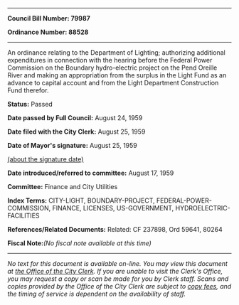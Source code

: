 

********

**Council Bill Number: 79987**
   
**Ordinance Number: 88528**
********

 An ordinance relating to the Department of Lighting; authorizing additional expenditures in connection with the hearing before the Federal Power Commission on the Boundary hydro-electric project on the Pend Oreille River and making an appropriation from the surplus in the Light Fund as an advance to capital account and from the Light Department Construction Fund therefor.

**Status:** Passed
   
**Date passed by Full Council:** August 24, 1959
   
**Date filed with the City Clerk:** August 25, 1959
   
**Date of Mayor's signature:** August 25, 1959
   
[(about the signature date)](/~public/approvaldate.htm)
   
   
   
**Date introduced/referred to committee:** August 17, 1959
   
**Committee:** Finance and City Utilities
   
   
**Index Terms:** CITY-LIGHT, BOUNDARY-PROJECT, FEDERAL-POWER-COMMISSION, FINANCE, LICENSES, US-GOVERNMENT, HYDROELECTRIC-FACILITIES

**References/Related Documents:** Related: CF 237898, Ord 59641, 80264

**Fiscal Note:**_(No fiscal note available at this time)_
********

_No text for this document is available on-line. You may view this document at [the Office of the City Clerk](http://www.seattle.gov/leg/clerk/contactUs.htm). If you are unable to visit the Clerk's Office, you may request a copy or scan be made for you by Clerk staff. Scans and copies provided by the Office of the City Clerk are subject to [copy fees](http://clerk.seattle.gov/~public/clerkfees.htm), and the timing of service is dependent on the availability of staff._

